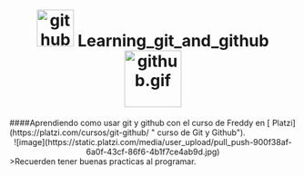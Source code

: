 <h1 style="text-align:  center"><img src="http://assets.stickpng.com/images/5847f981cef1014c0b5e48be.png" width="65" alt="github.gif"> Learning_git_and_github<img src="https://marcas-logos.net/wp-content/uploads/2020/03/GITHUB-LOGO.png" width="100" alt="github.gif"> </h1>
####Aprendiendo como usar git y github con el curso de Freddy en [ Platzi](https://platzi.com/cursos/git-github/ " curso de Git y Github").
<center>
![image](https://static.platzi.com/media/user_upload/pull_push-900f38af-6a0f-43cf-86f6-4b1f7ce4ab9d.jpg)
</center>
>Recuerden tener buenas practicas al programar.